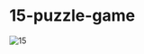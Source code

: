 # 15-puzzle-game
![15](https://user-images.githubusercontent.com/49227817/120104045-39bffc00-c15b-11eb-8733-931e3fe11794.PNG)
